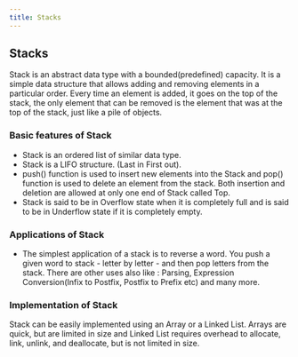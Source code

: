 ```yaml
---
title: Stacks
---
```

## Stacks

<!-- The article goes here, in GitHub-flavored Markdown. Feel free to add YouTube videos, images, and CodePen/JSBin embeds  -->

Stack is an abstract data type with a bounded(predefined) capacity. It is a simple data structure that allows adding and removing elements in a particular order. Every time an element is added, it goes on the top of the stack, the only element that can be removed is the element that was at the top of the stack, just like a pile of objects.

### Basic features of Stack

* Stack is an ordered list of similar data type.
* Stack is a LIFO structure. (Last in First out).
* push() function is used to insert new elements into the Stack and pop() function is used to delete an element from the stack. Both insertion and deletion are allowed at only one end of Stack called Top.
* Stack is said to be in Overflow state when it is completely full and is said to be in Underflow state if it is completely empty.

### Applications of Stack

* The simplest application of a stack is to reverse a word. You push a given word to stack - letter by letter - and then pop letters from the stack.
There are other uses also like : Parsing, Expression Conversion(Infix to Postfix, Postfix to Prefix etc) and many more.

### Implementation of Stack

Stack can be easily implemented using an Array or a Linked List. Arrays are quick, but are limited in size and Linked List requires overhead to allocate, link, unlink, and deallocate, but is not limited in size.
